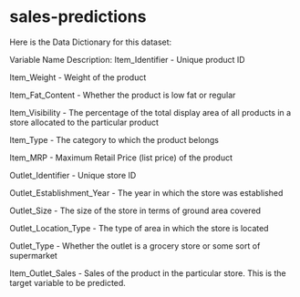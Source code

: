 # sales-predictions

Here is the Data Dictionary for this dataset:

Variable Name	Description:
Item_Identifier	- Unique product ID

Item_Weight - Weight of the product

Item_Fat_Content - Whether the product is low fat or regular

Item_Visibility - The percentage of the total display area of all products in a store allocated to the particular product

Item_Type - The category to which the product belongs

Item_MRP - Maximum Retail Price (list price) of the product

Outlet_Identifier - Unique store ID

Outlet_Establishment_Year - The year in which the store was established

Outlet_Size - The size of the store in terms of ground area covered

Outlet_Location_Type - The type of area in which the store is located

Outlet_Type - Whether the outlet is a grocery store or some sort of supermarket

Item_Outlet_Sales - Sales of the product in the particular store. This is the target variable to be predicted.
